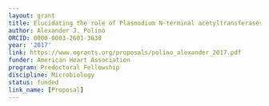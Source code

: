```yaml
---
layout: grant
title: Elucidating the role of Plasmodium N-terminal acetyltransferases in export of effectors into the host erythrocyte
author: Alexander J. Polino
ORCID: 0000-0003-2601-3638
year: '2017'
link: https://www.ogrants.org/proposals/polino_alexander_2017.pdf
funder: American Heart Association
program: Predoctoral Fellowship
discipline: Microbiology
status: funded
link_name: [Proposal]
---
```


